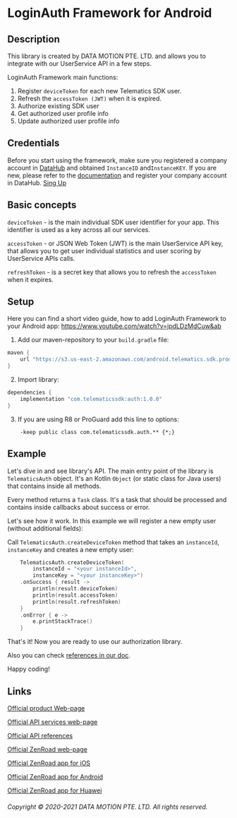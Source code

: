 # LoginAuth Framework for Android

## Description

This library is created by DATA MOTION PTE. LTD. and allows you to integrate with our UserService API in a few steps.

LoginAuth Framework main functions:
1. Register `deviceToken` for each new Telematics SDK user.
2. Refresh the `accessToken (JWT)` when it is expired.
3. Authorize existing SDK user
4. Get authorized user profile info
5. Update authorized user profile info


## Credentials

Before you start using the framework, make sure you registered a company account in [DataHub](https://app.damoov.com/) and obtained `InstanceID` and`InstanceKEY`. If you are new, please refer to the [documentation](https://docs.telematicssdk.com/docs/setting-up-the-company-account) and register your company account in DataHub. [Sing Up](https://app.damoov.com/user/registration)


## Basic concepts

`deviceToken` - is the main individual SDK user identifier for your app. This identifier is used as a key across all our services.

`accessToken` - or JSON Web Token (JWT) is the main UserService API key, that allows you to get user individual statistics and user scoring by UserService APIs calls.

`refreshToken` - is a secret key that allows you to refresh the `accessToken` when it expires.


## Setup

Here you can find a short video guide, how to add LoginAuth Framework to your Android app:
https://www.youtube.com/watch?v=jpdLDzMdCuw&ab

1. Add our maven-repository to your `build.gradle` file:
``` groovy
maven {
    url "https://s3.us-east-2.amazonaws.com/android.telematics.sdk.production/"
}
```
2. Import library:
``` groovy
dependencies {
    implementation "com.telematicssdk:auth:1.0.0"
}
```

3. If you are using R8 or ProGuard add this line to options:
```
    -keep public class com.telematicssdk.auth.** {*;}
```

## Example

Let's dive in and see library's API. The main entry point of the library is `TelematicsAuth` object.
It's an Kotlin `Object` (or static class for Java users) that contains inside all methods.

Every method returns a `Task` class. It's a task that should be processed and contains inside callbacks about success or error.

Let's see how it work. In this example we will register a new empty user (without additional fields):

Call `TelematicsAuth.createDeviceToken` method that takes an `instanceId`, `instanceKey` and creates a new empty user:

``` kotlin
    TelematicsAuth.createDeviceToken(
        instanceId = "<your instanceId>",
        instanceKey = "<your instanceKey>")
    .onSuccess { result ->
        println(result.deviceToken)
        println(result.accessToken)
        println(result.refreshToken)
    }
    .onError { e ->
        e.printStackTrace()
    }

```

That's it! Now you are ready to use our authorization library. 

Also you can check [references in our doc](https://mobile-telematics.github.io/LoginAuthFramework-Android/).

Happy coding!


## Links

[Official product Web-page](https://app.damoov.com/)

[Official API services web-page](https://www.damoov.com/telematics-api/)

[Official API references](https://docs.telematicssdk.com/reference)

[Official ZenRoad web-page](https://www.damoov.com/telematics-app/)

[Official ZenRoad app for iOS](https://apps.apple.com/jo/app/zenroad/id1563218393)

[Official ZenRoad app for Android](https://play.google.com/store/apps/details?id=com.telematicssdk.zenroad&hl=en&gl=US)

[Official ZenRoad app for Huawei](https://appgallery.huawei.com/#/app/C104163115)

###### Copyright © 2020-2021 DATA MOTION PTE. LTD. All rights reserved.



